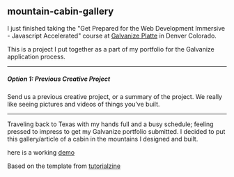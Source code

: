 ## mountain-cabin-gallery

I just finished taking the "Get Prepared for the Web Development Immersive - Javascript Accelerated" course at [Galvanize Platte](https://www.galvanize.com/denver-platte/campus "Galvanize Platte 1644 Platte St. Denver, Co. 80202") in Denver Colorado.

This is a project I put together as a part of my portfolio for the Galvanize application process.
___
##### Option 1: Previous Creative Project
Send us a previous creative project, or a summary of the project. We really like seeing pictures and videos of things you’ve built.
___
  Traveling back to Texas with my hands full and a busy schedule; feeling pressed to impress to get my Galvanize portfolio submitted. I decided to put this gallery/article of a cabin in the mountains I designed and built.

here is a working [demo](http://jmh-galvanize-portfolio-2.surge.sh/)

Based on the template from [ tutorialzine](https://tutorialzine.com/2017/02/freebie-4-bootstrap-galleries)
